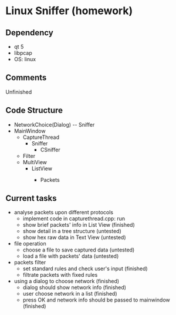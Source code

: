 # Linux Sniffer (homework)


## Dependency
* qt 5
* libpcap
* OS: linux

## Comments
Unfinished

## Code Structure
* NetworkChoice(Dialog) -- Sniffer
* MainWindow
  * CaptureThread
    * Sniffer
      * <inherit> CSniffer
  * Filter
  * MultiView
    * <inherit> ListView
      * Packets 

## Current tasks
* analyse packets upon different protocols
  * implement code in capturethread.cpp: run
  * show brief packets' info in List View (finished)
  * show detail in a tree structure (untested)
  * show hex raw data in Text View (untested)
* file operation
  * choose a file to save captured data (untested)
  * load a file with packets' data  (untested)
* packets filter
  * set standard rules and check user's input (finished)
  * filtrate packets with fixed rules
* using a dialog to choose network (finished)
  * dialog should show network info (finished)
  * user choose network in a list (finished)
  * press OK and network info should be passed to mainwindow (finished)
